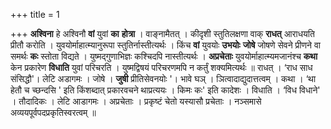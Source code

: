 +++
title = 1

+++
**अश्विना** हे अश्विनौ **वां** युवां **का** **होत्रा** । वाङ्नामैतत् । कीदृशी स्तुतिलक्षणा वाक् **राधत्** आराधयति प्रीतौ करोति । युवयोर्माहात्म्यानुरूपा स्तुतिर्नास्तीत्यर्थः । किंच **वां** युवयोः **उभयोः** **जोषे** जोषणे सेवने प्रीणने वा समर्थः **कः** स्तोता विद्यते । युष्मद्गुणाभिज्ञः कश्चिदपि नास्तीत्यर्थः । **अप्रचेताः** युवयोर्माहात्म्यमजानंश्च **कथा** केन प्रकारेण **विधाति** युवां परिचरति । युष्मद्विषयं परिचरणमपि न कर्तुं शक्यमित्यर्थः ॥ राधत् । ‘राध साध संसिद्धौ'। लेटि अडागमः । जोषे । **जुषी** प्रीतिसेवनयोः '। भावे घञ् । ञित्वादाद्युदात्तत्वम् । कथा । ‘था हेतौ च च्छन्दसि ' इति किंशब्दात् प्रकारवचने थाप्रत्ययः । किमः कः' इति कादेशः । विधाति । ‘विध विधाने' । तौदादिकः । लेटि आडागमः । अप्रचेताः । प्रकृष्टं चेतो यस्यासौ प्रचेताः । नञ्समासे अव्ययपूर्वपदप्रकृतिस्वरत्वम् ॥